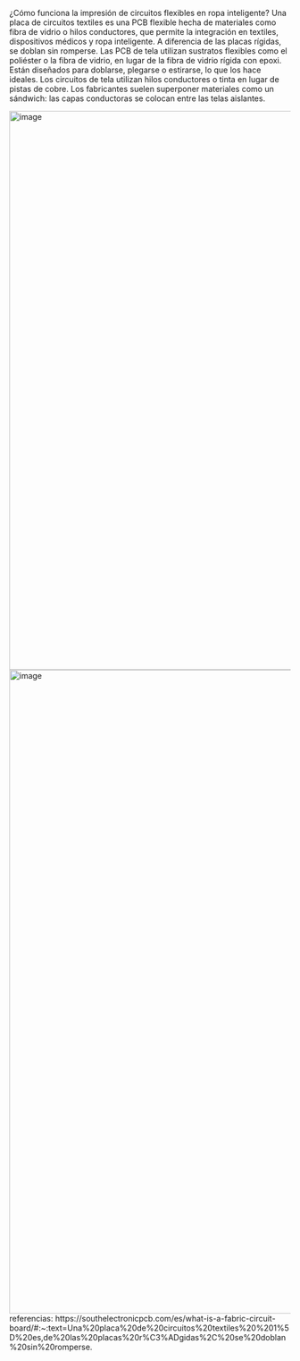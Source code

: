 ¿Cómo funciona la impresión de circuitos flexibles en ropa inteligente?
Una placa de circuitos textiles es una PCB flexible hecha de materiales como fibra de vidrio o hilos conductores, que permite la integración en textiles, dispositivos médicos y ropa inteligente. A diferencia de las placas rígidas, se doblan sin romperse.
Las PCB de tela utilizan sustratos flexibles como el poliéster o la fibra de vidrio, en lugar de la fibra de vidrio rígida con epoxi. Están diseñados para doblarse, plegarse o estirarse, lo que los hace ideales.
Los circuitos de tela utilizan hilos conductores o tinta en lugar de pistas de cobre.
Los fabricantes suelen superponer materiales como un sándwich: las capas conductoras se colocan entre las telas aislantes.

<img width="2463" height="1000" alt="image" src="https://github.com/user-attachments/assets/c76744b7-ea6a-492d-a41c-be6fa7dbfabd" />
<img width="2048" height="1152" alt="image" src="https://github.com/user-attachments/assets/a1e41181-2441-4e0d-83c2-48cdbf9e06bc" />
referencias: https://southelectronicpcb.com/es/what-is-a-fabric-circuit-board/#:~:text=Una%20placa%20de%20circuitos%20textiles%20%201%5D%20es,de%20las%20placas%20r%C3%ADgidas%2C%20se%20doblan%20sin%20romperse.
